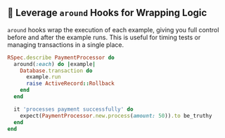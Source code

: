 ## 🔄 Leverage `around` Hooks for Wrapping Logic

`around` hooks wrap the execution of each example, giving you full control before and after the example runs. This is useful for timing tests or managing transactions in a single place.

```ruby
RSpec.describe PaymentProcessor do
  around(:each) do |example|
    Database.transaction do
      example.run
      raise ActiveRecord::Rollback
    end
  end

  it 'processes payment successfully' do
    expect(PaymentProcessor.new.process(amount: 50)).to be_truthy
  end
end
```
